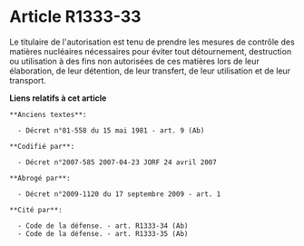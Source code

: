 # Article R1333-33

Le titulaire de l'autorisation est tenu de prendre les mesures de contrôle des matières nucléaires nécessaires pour éviter
tout détournement, destruction ou utilisation à des fins non autorisées de ces matières lors de leur élaboration, de leur
détention, de leur transfert, de leur utilisation et de leur transport.

**Liens relatifs à cet article**

	**Anciens textes**:

	  - Décret n°81-558 du 15 mai 1981 - art. 9 (Ab)

	**Codifié par**:

	  - Décret n°2007-585 2007-04-23 JORF 24 avril 2007

	**Abrogé par**:

	  - Décret n°2009-1120 du 17 septembre 2009 - art. 1

	**Cité par**:

	  - Code de la défense. - art. R1333-34 (Ab)
	  - Code de la défense. - art. R1333-35 (Ab)
